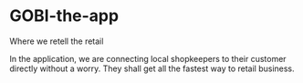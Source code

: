 # GOBI-the-app
Where we retell the retail


In the application, we are connecting local shopkeepers to their customer directly without a worry. They shall get all the fastest way to
retail business.



